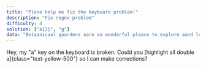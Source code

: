 ```yaml
---
title: "Plese help me fix the keyboard problem!"
description: "Fix regex problem"
difficulty: 4
solution: ["a{2}", "g"]
data: "Botaanicaal gaardens aare aa wonderful plaace to explore aand leaarn aabout vaarious plaant species. From exotic orchids to maassive oaak trees, every paart of aa botaanicaal gaarden is aa treaasure trove of biodiversity. Maany plaants haave medicinaal properties, enriching humaan heaalth throughout history. aazaaleaas aattraact pollinaators, while baamboo grows raapidly aand provides sustaainaable maateriaal for construction. Exploring the botaanicaal world is aa faascinaating aadventure full of green maagic aawaaiting aat every corner! aaarghh! 🌿"
---
```



Hey, my "a" key on the keyboard is broken. Could you [highlight all double a]{class="text-yellow-500"} so I can make corrections?
